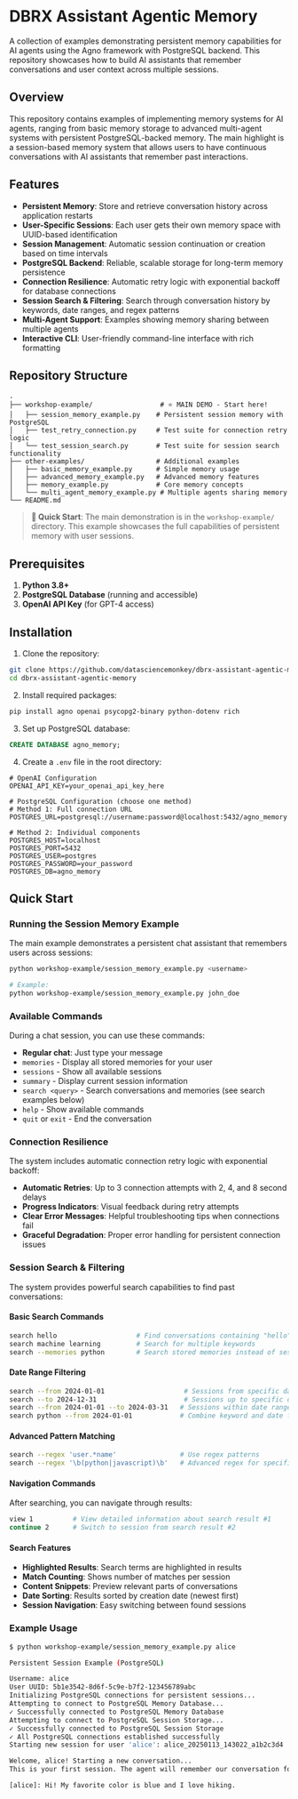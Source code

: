 # DBRX Assistant Agentic Memory

A collection of examples demonstrating persistent memory capabilities for AI agents using the Agno framework with PostgreSQL backend. This repository showcases how to build AI assistants that remember conversations and user context across multiple sessions.

## Overview

This repository contains examples of implementing memory systems for AI agents, ranging from basic memory storage to advanced multi-agent systems with persistent PostgreSQL-backed memory. The main highlight is a session-based memory system that allows users to have continuous conversations with AI assistants that remember past interactions.

## Features

- **Persistent Memory**: Store and retrieve conversation history across application restarts
- **User-Specific Sessions**: Each user gets their own memory space with UUID-based identification
- **Session Management**: Automatic session continuation or creation based on time intervals
- **PostgreSQL Backend**: Reliable, scalable storage for long-term memory persistence
- **Connection Resilience**: Automatic retry logic with exponential backoff for database connections
- **Session Search & Filtering**: Search through conversation history by keywords, date ranges, and regex patterns
- **Multi-Agent Support**: Examples showing memory sharing between multiple agents
- **Interactive CLI**: User-friendly command-line interface with rich formatting

## Repository Structure

```
.
├── workshop-example/                 # ⭐ MAIN DEMO - Start here!
│   ├── session_memory_example.py    # Persistent session memory with PostgreSQL
│   ├── test_retry_connection.py     # Test suite for connection retry logic
│   └── test_session_search.py       # Test suite for session search functionality
├── other-examples/                  # Additional examples
│   ├── basic_memory_example.py      # Simple memory usage
│   ├── advanced_memory_example.py   # Advanced memory features
│   ├── memory_example.py            # Core memory concepts
│   └── multi_agent_memory_example.py # Multiple agents sharing memory
└── README.md
```

> **📍 Quick Start**: The main demonstration is in the `workshop-example/` directory. This example showcases the full capabilities of persistent memory with user sessions.

## Prerequisites

1. **Python 3.8+**
2. **PostgreSQL Database** (running and accessible)
3. **OpenAI API Key** (for GPT-4 access)

## Installation

1. Clone the repository:
```bash
git clone https://github.com/datasciencemonkey/dbrx-assistant-agentic-memory.git
cd dbrx-assistant-agentic-memory
```

2. Install required packages:
```bash
pip install agno openai psycopg2-binary python-dotenv rich
```

3. Set up PostgreSQL database:
```sql
CREATE DATABASE agno_memory;
```

4. Create a `.env` file in the root directory:
```env
# OpenAI Configuration
OPENAI_API_KEY=your_openai_api_key_here

# PostgreSQL Configuration (choose one method)
# Method 1: Full connection URL
POSTGRES_URL=postgresql://username:password@localhost:5432/agno_memory

# Method 2: Individual components
POSTGRES_HOST=localhost
POSTGRES_PORT=5432
POSTGRES_USER=postgres
POSTGRES_PASSWORD=your_password
POSTGRES_DB=agno_memory
```

## Quick Start

### Running the Session Memory Example

The main example demonstrates a persistent chat assistant that remembers users across sessions:

```bash
python workshop-example/session_memory_example.py <username>

# Example:
python workshop-example/session_memory_example.py john_doe
```

### Available Commands

During a chat session, you can use these commands:
- **Regular chat**: Just type your message
- `memories` - Display all stored memories for your user
- `sessions` - Show all available sessions
- `summary` - Display current session information
- `search <query>` - Search conversations and memories (see search examples below)
- `help` - Show available commands
- `quit` or `exit` - End the conversation

### Connection Resilience

The system includes automatic connection retry logic with exponential backoff:
- **Automatic Retries**: Up to 3 connection attempts with 2, 4, and 8 second delays
- **Progress Indicators**: Visual feedback during retry attempts  
- **Clear Error Messages**: Helpful troubleshooting tips when connections fail
- **Graceful Degradation**: Proper error handling for persistent connection issues

### Session Search & Filtering

The system provides powerful search capabilities to find past conversations:

#### Basic Search Commands
```bash
search hello                    # Find conversations containing "hello"
search machine learning         # Search for multiple keywords
search --memories python        # Search stored memories instead of sessions
```

#### Date Range Filtering
```bash
search --from 2024-01-01                    # Sessions from specific date onward
search --to 2024-12-31                      # Sessions up to specific date
search --from 2024-01-01 --to 2024-03-31   # Sessions within date range
search python --from 2024-01-01            # Combine keyword and date filtering
```

#### Advanced Pattern Matching
```bash
search --regex 'user.*name'                # Use regex patterns
search --regex '\b(python|javascript)\b'   # Advanced regex for specific terms
```

#### Navigation Commands
After searching, you can navigate through results:
```bash
view 1          # View detailed information about search result #1
continue 2      # Switch to session from search result #2
```

#### Search Features
- **Highlighted Results**: Search terms are highlighted in results
- **Match Counting**: Shows number of matches per session
- **Content Snippets**: Preview relevant parts of conversations
- **Date Sorting**: Results sorted by creation date (newest first)
- **Session Navigation**: Easy switching between found sessions

### Example Usage

```bash
$ python workshop-example/session_memory_example.py alice

Persistent Session Example (PostgreSQL)

Username: alice
User UUID: 5b1e3542-8d6f-5c9e-b7f2-123456789abc
Initializing PostgreSQL connections for persistent sessions...
Attempting to connect to PostgreSQL Memory Database...
✓ Successfully connected to PostgreSQL Memory Database
Attempting to connect to PostgreSQL Session Storage...
✓ Successfully connected to PostgreSQL Session Storage
✓ All PostgreSQL connections established successfully
Starting new session for user 'alice': alice_20250113_143022_a1b2c3d4

Welcome, alice! Starting a new conversation...
This is your first session. The agent will remember our conversation for next time.

[alice]: Hi! My favorite color is blue and I love hiking.